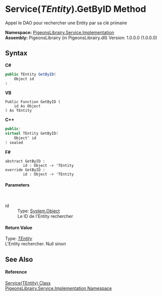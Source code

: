 # Service(*TEntity*).GetByID Method 
 

Appel le DAO pour rechercher une Entity par sa clé primaire

**Namespace:**&nbsp;<a href="61ea8cdd-bbb0-4640-7fbb-d4c259f85123">PigeonsLibrairy.Service.Implementation</a><br />**Assembly:**&nbsp;PigeonsLibrairy (in PigeonsLibrairy.dll) Version: 1.0.0.0 (1.0.0.0)

## Syntax

**C#**<br />
``` C#
public TEntity GetByID(
	Object id
)
```

**VB**<br />
``` VB
Public Function GetByID ( 
	id As Object
) As TEntity
```

**C++**<br />
``` C++
public:
virtual TEntity GetByID(
	Object^ id
) sealed
```

**F#**<br />
``` F#
abstract GetByID : 
        id : Object -> 'TEntity 
override GetByID : 
        id : Object -> 'TEntity 
```


#### Parameters
&nbsp;<dl><dt>id</dt><dd>Type: <a href="http://msdn2.microsoft.com/en-us/library/e5kfa45b" target="_blank">System.Object</a><br />Le ID de l'Entity rechercher</dd></dl>

#### Return Value
Type: <a href="75ba97f1-dce7-6ccb-b914-5f3ebe35b9df">*TEntity*</a><br />L'Entity rechercher. Null sinon

## See Also


#### Reference
<a href="75ba97f1-dce7-6ccb-b914-5f3ebe35b9df">Service(TEntity) Class</a><br /><a href="61ea8cdd-bbb0-4640-7fbb-d4c259f85123">PigeonsLibrairy.Service.Implementation Namespace</a><br />